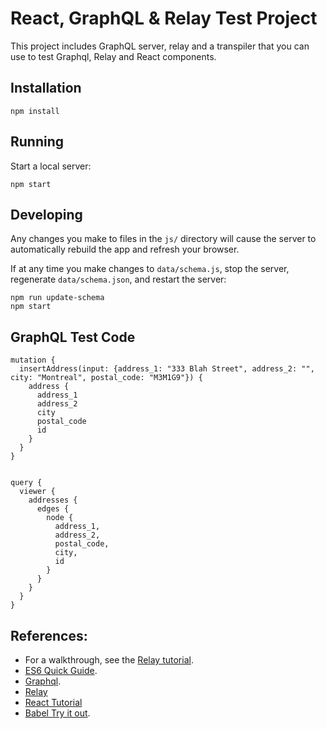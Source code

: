 # React, GraphQL & Relay Test Project

This project includes GraphQL server, relay and a transpiler that you can use to test Graphql, Relay and React components.

## Installation

```
npm install
```

## Running

Start a local server:

```
npm start
```

## Developing

Any changes you make to files in the `js/` directory will cause the server to
automatically rebuild the app and refresh your browser.

If at any time you make changes to `data/schema.js`, stop the server,
regenerate `data/schema.json`, and restart the server:

```
npm run update-schema
npm start
```
## GraphQL Test Code
```
mutation {
  insertAddress(input: {address_1: "333 Blah Street", address_2: "", city: "Montreal", postal_code: "M3M1G9"}) {
    address {
      address_1
      address_2
      city
      postal_code
      id
    }
  }
}


query {
  viewer {
    addresses {
      edges {
        node {
          address_1,
          address_2,
          postal_code,
          city,
          id
        }
      }
    }
  }
}
```

## References:

- For a walkthrough, see the [Relay tutorial](https://facebook.github.io/relay/docs/tutorial.html).
- [ES6 Quick Guide](http://es6-features.org).
- [Graphql](http://graphql.org/learn/).
- [Relay](https://facebook.github.io/relay/docs/tutorial.html)
- [React Tutorial](https://scotch.io/tutorials/learning-react-getting-started-and-concepts)
- [Babel Try it out](https://babeljs.io/repl/).
